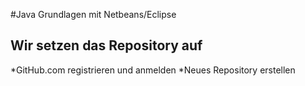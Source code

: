 #Java Grundlagen mit Netbeans/Eclipse

## Wir setzen das Repository auf

*GitHub.com registrieren und anmelden
*Neues Repository erstellen
